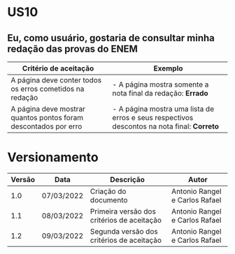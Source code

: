 # US10

## Eu, como usuário, gostaria de consultar minha redação das provas do ENEM

| Critério de aceitação                                           | Exemplo                                                                                      |
| --------------------------------------------------------------- | -------------------------------------------------------------------------------------------- |
| A página deve conter todos os erros cometidos na redação        | - A página mostra somente a nota final da redação: **Errado**                                |
| A página deve mostrar quantos pontos foram descontados por erro | - A página mostra uma lista de erros e seus respectivos descontos na nota final: **Correto** |

# Versionamento

| Versão | Data       | Descrição                                  | Autor                          |
| ------ | ---------- | ------------------------------------------ | ------------------------------ |
| 1.0    | 07/03/2022 | Criação do documento                       | Antonio Rangel e Carlos Rafael |
| 1.1    | 08/03/2022 | Primeira versão dos critérios de aceitação | Antonio Rangel e Carlos Rafael |
| 1.2    | 09/03/2022 | Segunda versão dos critérios de aceitação  | Antonio Rangel e Carlos Rafael |
